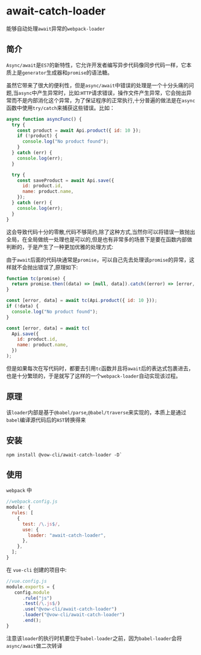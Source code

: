 # await-catch-loader

能够自动处理`await`异常的`webpack-loader`

## 简介

`Async/await`是`ES7`的新特性，它允许开发者编写异步代码像同步代码一样，它本质上是`generator`生成器和`promise`的语法糖。

虽然它带来了很大的便利性，但是`async/await`中错误的处理是一个十分头痛的问题,当`async`中产生异常时，比如:`HTTP`请求错误，操作文件产生异常，它会抛出异常而不是内部消化这个异常，为了保证程序的正常执行,十分普遍的做法是在`async`函数中使用`try/catch`来捕获这些错误。比如：

```javascript
async function asyncFunc() {
  try {
    const product = await Api.product({ id: 10 });
    if (!product) {
      console.log("No product found");
    }
  } catch (err) {
    console.log(err);
  }

  try {
    const saveProduct = await Api.save({
      id: product.id,
      name: product.name,
    });
  } catch (err) {
    console.log(err);
  }
}
```

这会导致代码十分的零散,代码不够简约,除了这种方式,当然你可以将错误一致抛出全局，在全局做统一处理也是可以的,但是也有非常多的场景下是要在函数内部做判断的，于是产生了一种更加优雅的处理方式:

由于`await`后面的代码块通常是`promise`，可以自己先去处理该`promise`的异常，这样就不会抛出错误了,原理如下:

```javascript
function tc(promise) {
  return promise.then((data) => [null, data]).catch((error) => [error, null]);
}

const [error, data] = await tc(Api.product({ id: 10 }));
if (!data) {
  console.log("No product found");
}

const [error, data] = await tc(
  Api.save({
    id: product.id,
    name: product.name,
  })
);
```

但是如果每次在写代码时，都要去引用`tc`函数并且将`await`后的表达式包裹进去，也是十分繁琐的，于是就写了这样的一个`webpack-loader`自动实现该过程。

## 原理

该`loader`内部是基于`@babel/parse`,`@babel/traverse`来实现的，本质上是通过`babel`编译源代码后的`AST`转换得来

## 安装

```shell
npm install @vow-cli/await-catch-loader -D`
```

## 使用

`webpack` 中

```javascript
//webpack.config.js
module: {
  rules: [
    {
      test: /\.js$/,
      use: {
        loader: "await-catch-loader",
      },
    },
  ];
}
```

在 `vue-cli` 创建的项目中:

```javascript
//vue.config.js
module.exports = {
   config.module
      .rule("js")
      .test(/\.js$/)
      .use("@vow-cli/await-catch-loader")
      .loader("@vow-cli/await-catch-loader")
      .end();
}
```

注意该`loader`的执行时机要位于`babel-loader`之前，因为`babel-loader`会将`async/await`做二次转译
